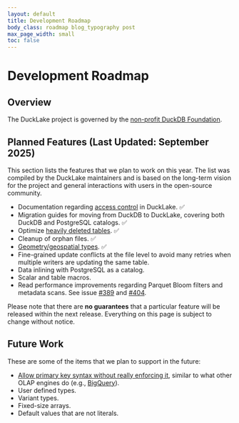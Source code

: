 ```yaml
---
layout: default
title: Development Roadmap
body_class: roadmap blog_typography post
max_page_width: small
toc: false
---
```


<div class="wrap pagetitle">
  <h1>Development Roadmap</h1>
</div>

## Overview

The DuckLake project is governed by the [non-profit DuckDB Foundation](https://duckdb.org/foundation/).

## Planned Features (Last Updated: September 2025)

This section lists the features that we plan to work on this year. The list was compiled by the DuckLake maintainers and is based on the long-term vision for the project and general interactions with users in the open-source community.

- Documentation regarding [access control](https://github.com/duckdb/ducklake/discussions/249) in DuckLake. ✅
- Migration guides for moving from DuckDB to DuckLake, covering both DuckDB and PostgreSQL catalogs. ✅
- Optimize [heavily deleted tables](https://github.com/duckdb/ducklake/issues/331). ✅
- Cleanup of orphan files. ✅
- [Geometry/geospatial types](https://github.com/duckdb/ducklake/discussions/83). ✅
- Fine-grained update conflicts at the file level to avoid many retries when multiple writers are updating the same table.
- Data inlining with PostgreSQL as a catalog.
- Scalar and table macros.
- Read performance improvements regarding Parquet Bloom filters and metadata scans. See issue [#389](https://github.com/duckdb/ducklake/discussions/389) and [#404](https://github.com/duckdb/ducklake/issues/404).

Please note that there are **no guarantees** that a particular feature will be released within the next release. Everything on this page is subject to change without notice.

## Future Work

These are some of the items that we plan to support in the future:

- [Allow primary key syntax without really enforcing it](https://github.com/duckdb/ducklake/discussions/323), similar to what other OLAP engines do (e.g., [BigQuery](https://cloud.google.com/bigquery/docs/primary-foreign-keys)).
- User defined types.
- Variant types.
- Fixed-size arrays.
- Default values that are not literals.
